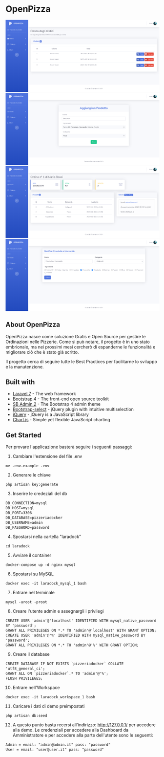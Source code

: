 </p>

# OpenPizza

<a href="#"><img src="demo/image1.png" title="demo" alt="demo"></a>
<a href="#"><img src="demo/image2.png" title="demo" alt="demo"></a>
<a href="#"><img src="demo/image3.png" title="demo" alt="demo"></a>
<a href="#"><img src="demo/image4.png" title="demo" alt="demo"></a>

## About OpenPizza

OpenPizza nasce come soluzione Gratis e Open Source per gestire le Ordinazioni nelle Pizzerie.
Come si può notare, il progetto è in uno stato embrionale, ma nei prossimi mesi cercherò di espanderne le funzionalità e migliorare ciò che è stato già scritto.

Il progetto cerca di seguire tutte le Best Practices per facilitarne lo sviluppo e la manutenzione.

## Built with

-   [Laravel 7](https://laravel.com/) - The web framework
-   [Bootstrap 4](https://getbootstrap.com/) - The front-end open source toolkit
-   [SB Admin 2](https://github.com/StartBootstrap/startbootstrap-sb-admin-2) - The Bootstrap 4 admin theme
-   [Bootstrap-select](https://developer.snapappointments.com/bootstrap-select/) - jQuery plugin with intuitive multiselection
-   [jQuery](https://jquery.com/) - jQuery is a JavaScript library
-   [Chart.js](https://www.chartjs.org/) - Simple yet flexible JavaScript charting

## Get Started

Per provare l'applicazione basterà seguire i seguenti passaggi:

1. Cambiare l'estensione del file .env

```shell
mv .env.example .env
```

2. Generare le chiave

```shell
php artisan key:generate
```

3. Inserire le credeziali del db

```env
DB_CONNECTION=mysql
DB_HOST=mysql
DB_PORT=3306
DB_DATABASE=pizzeriadocker
DB_USERNAME=admin
DB_PASSWORD=password
```

4. Spostarsi nella cartella "laradock"

```shell
cd laradock
```

5. Avviare il container

```shell
docker-compose up -d nginx mysql
```

6. Spostarsi su MySQL

```shell
docker exec -it laradock_mysql_1 bash
```

7. Entrare nel terminale

```shell
mysql -uroot -proot
```

8. Creare l'utente admin e assegnargli i privilegi

```mysql
CREATE USER 'admin'@'localhost' IDENTIFIED WITH mysql_native_password BY 'password';
GRANT ALL PRIVILEGES ON *.* TO 'admin'@'localhost' WITH GRANT OPTION;
CREATE USER 'admin'@'%' IDENTIFIED WITH mysql_native_password BY 'password';
GRANT ALL PRIVILEGES ON *.* TO 'admin'@'%' WITH GRANT OPTION;
```

9. Creare il database

```mysql
CREATE DATABASE IF NOT EXISTS `pizzeriadocker` COLLATE 'utf8_general_ci';
GRANT ALL ON `pizzeriadocker`.* TO 'admin'@'%';
FLUSH PRIVILEGES;
```

10. Entrare nell'Workspace

```shell
docker exec -it laradock_workspace_1 bash
```

11. Caricare i dati di demo preimpostati

```shell
php artisan db:seed
```

12. A questo punto basta recersi all'indirizzo: http://127.0.0.1/ per accedere alla demo.
    Le credenziali per accedere alla Dashboard da Amministratore e per accedere alla parte dell'utente sono le seguenti:

```
Admin = email: "admin@admin.it" pass: "password"
User = email: "user@user.it" pass: "password"
```
